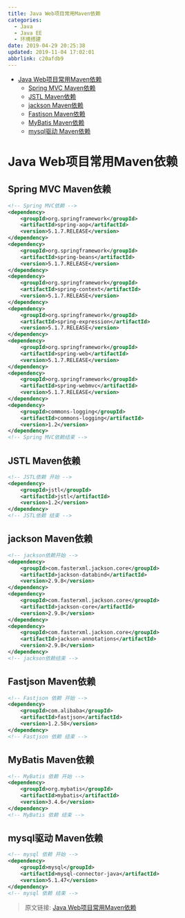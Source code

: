 ```yaml
---
title: Java Web项目常用Maven依赖
categories: 
  - Java
  - Java EE
  - 环境搭建
date: 2019-04-29 20:25:38
updated: 2019-11-04 17:02:01
abbrlink: c20afdb9
---
```

- [Java Web项目常用Maven依赖](/blog/c20afdb9/#Java-Web项目常用Maven依赖)
    - [Spring MVC Maven依赖](/blog/c20afdb9/#Spring-MVC-Maven依赖)
    - [JSTL Maven依赖](/blog/c20afdb9/#JSTL-Maven依赖)
    - [jackson Maven依赖](/blog/c20afdb9/#jackson-Maven依赖)
    - [Fastjson Maven依赖](/blog/c20afdb9/#Fastjson-Maven依赖)
    - [MyBatis Maven依赖](/blog/c20afdb9/#MyBatis-Maven依赖)
    - [mysql驱动 Maven依赖](/blog/c20afdb9/#mysql驱动-Maven依赖)

<!--more-->
<script src="https://cdn.bootcss.com/jquery/3.4.0/jquery.slim.min.js"></script>
<script>$(document).ready(function () {$(".post-body > ul:nth-child(1)").hide();});</script>

<!--end-->
# Java Web项目常用Maven依赖 #
## Spring MVC Maven依赖 ##
```xml
<!-- Spring MVC依赖 -->
<dependency>
	<groupId>org.springframework</groupId>
	<artifactId>spring-aop</artifactId>
	<version>5.1.7.RELEASE</version>
</dependency>
<dependency>
	<groupId>org.springframework</groupId>
	<artifactId>spring-beans</artifactId>
	<version>5.1.7.RELEASE</version>
</dependency>
<dependency>
	<groupId>org.springframework</groupId>
	<artifactId>spring-context</artifactId>
	<version>5.1.7.RELEASE</version>
</dependency>
<dependency>
	<groupId>org.springframework</groupId>
	<artifactId>spring-expression</artifactId>
	<version>5.1.7.RELEASE</version>
</dependency>
<dependency>
	<groupId>org.springframework</groupId>
	<artifactId>spring-web</artifactId>
	<version>5.1.7.RELEASE</version>
</dependency>
<dependency>
	<groupId>org.springframework</groupId>
	<artifactId>spring-webmvc</artifactId>
	<version>5.1.7.RELEASE</version>
</dependency>
<dependency>
	<groupId>commons-logging</groupId>
	<artifactId>commons-logging</artifactId>
	<version>1.2</version>
</dependency>
<!-- Spring MVC依赖结束 -->
```
## JSTL Maven依赖 ##
```xml
<!-- JSTL依赖 开始 -->
<dependency>
    <groupId>jstl</groupId>
    <artifactId>jstl</artifactId>
    <version>1.2</version>
</dependency>
<!-- JSTL依赖 结束 -->
```
## jackson Maven依赖 ##
```xml
<!-- jackson依赖开始 -->
<dependency>
    <groupId>com.fasterxml.jackson.core</groupId>
    <artifactId>jackson-databind</artifactId>
    <version>2.9.8</version>
</dependency>
<dependency>
    <groupId>com.fasterxml.jackson.core</groupId>
    <artifactId>jackson-core</artifactId>
    <version>2.9.8</version>
</dependency>
<dependency>
    <groupId>com.fasterxml.jackson.core</groupId>
    <artifactId>jackson-annotations</artifactId>
    <version>2.9.8</version>
</dependency>
<!-- jackson依赖结束 -->
```
## Fastjson Maven依赖 ##
```xml
<!-- Fastjson 依赖 开始 -->
<dependency>
    <groupId>com.alibaba</groupId>
    <artifactId>fastjson</artifactId>
    <version>1.2.58</version>
</dependency>
<!-- Fastjson 依赖 结束 -->
```
## MyBatis Maven依赖 ##
```xml
<!-- MyBatis 依赖 开始 -->
<dependency>
    <groupId>org.mybatis</groupId>
    <artifactId>mybatis</artifactId>
    <version>3.4.6</version>
</dependency>
<!-- MyBatis 依赖 结束 -->
```
## mysql驱动 Maven依赖 ##
```xml
<!-- mysql 依赖 开始 -->
<dependency>
    <groupId>mysql</groupId>
    <artifactId>mysql-connector-java</artifactId>
    <version>5.1.47</version>
</dependency>
<!-- mysql 依赖 结束 -->
```
>原文链接: [Java Web项目常用Maven依赖](https://lanlan2017.github.io/blog/c20afdb9/)
